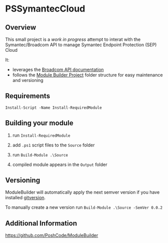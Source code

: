 # PSSymantecCloud

## Overview
This small project is a *work in progress* attempt to interat with the Symantec/Broadcom API to manage Symantec Endpoint Protection (SEP) Cloud

It:
- leverages the [Broadcom API documentation](https://apidocs.securitycloud.symantec.com/#/)
- follows the [Module Builder Project](https://github.com/PoshCode/ModuleBuilder) folder structure for easy maintenance and versioning

## Requirements

```posh
Install-Script -Name Install-RequiredModule
```

## Building your module

1. run `Install-RequiredModule`

2. add `.ps1` script files to the `Source` folder

3. run `Build-Module .\Source`

4. compiled module appears in the `Output` folder

## Versioning

ModuleBuilder will automatically apply the next semver version
if you have installed [gitversion](https://gitversion.readthedocs.io/en/latest/).

To manually create a new version run `Build-Module .\Source -SemVer 0.0.2`

## Additional Information

https://github.com/PoshCode/ModuleBuilder
